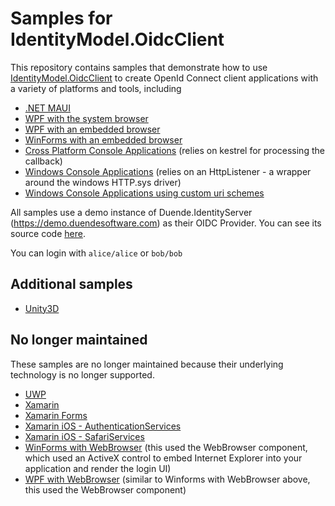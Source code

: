 # Samples for IdentityModel.OidcClient

This repository contains samples that demonstrate how to use
[IdentityModel.OidcClient](https://github.com/IdentityModel/IdentityModel) to create
OpenId Connect client applications with a variety of platforms and tools, including
- [.NET MAUI](https://github.com/IdentityModel/IdentityModel.OidcClient.Samples/tree/main/Maui)
- [WPF with the system browser](https://github.com/IdentityModel/IdentityModel.OidcClient.Samples/tree/main/Wpf)
- [WPF with an embedded browser](https://github.com/IdentityModel/IdentityModel.OidcClient.Samples/tree/main/WpfWebView2)
- [WinForms with an embedded browser](https://github.com/IdentityModel/IdentityModel.OidcClient.Samples/tree/main/WinFormsWebView2)
- [Cross Platform Console Applications](https://github.com/IdentityModel/IdentityModel.OidcClient.Samples/tree/main/NetCoreConsoleClient) (relies on kestrel for processing the callback)
- [Windows Console Applications](https://github.com/IdentityModel/IdentityModel.OidcClient.Samples/tree/main/HttpSysConsoleClient) (relies on an HttpListener - a wrapper around the windows HTTP.sys driver)
- [Windows Console Applications using custom uri schemes](https://github.com/IdentityModel/IdentityModel.OidcClient.Samples/tree/main/WindowsConsoleSystemBrowser)

All samples use a demo instance of Duende.IdentityServer (https://demo.duendesoftware.com)
as their OIDC Provider. You can see its source code
[here](https://github.com/DuendeSoftware/demo.duendesoftware.com).

You can login with `alice/alice` or `bob/bob`

## Additional samples

* [Unity3D](https://github.com/peterhorsley/Unity3D.Authentication.Example)

## No longer maintained

These samples are no longer maintained because their underlying technology is no
longer supported. 

- [UWP](https://github.com/IdentityModel/IdentityModel.OidcClient.Samples/tree/archived/uwp/Uwp)
- [Xamarin](https://github.com/IdentityModel/IdentityModel.OidcClient.Samples/tree/archived/xamarin/XamarinAndroidClient)
- [Xamarin Forms](https://github.com/IdentityModel/IdentityModel.OidcClient.Samples/tree/archived/xamarin/XamarinForms)
- [Xamarin iOS - AuthenticationServices](https://github.com/IdentityModel/IdentityModel.OidcClient.Samples/tree/archived/xamarin/iOS_AuthenticationServices)
- [Xamarin iOS - SafariServices](https://github.com/IdentityModel/IdentityModel.OidcClient.Samples/tree/archived/xamarin/iOS_SafariServices)
- [WinForms with WebBrowser](https://github.com/IdentityModel/IdentityModel.OidcClient.Samples/releases/tree/archived/webbrowser/WinFormsWebView) (this used the WebBrowser component, which used an ActiveX control to embed Internet Explorer into your application and render the login UI)
- [WPF with WebBrowser](https://github.com/IdentityModel/IdentityModel.OidcClient.Samples/releases/tag/tree/archived/webbrowser/WpfWebView) (similar to Winforms with WebBrowser above, this used the WebBrowser component)
